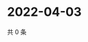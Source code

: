 # 2022-04-03

共 0 条

<!-- BEGIN WEIBO -->
<!-- 最后更新时间 Sun Apr 03 2022 06:13:56 GMT+0800 (China Standard Time) -->

<!-- END WEIBO -->
